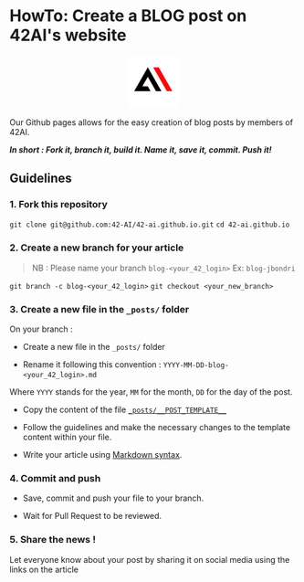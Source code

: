 # HowTo: Create a BLOG post on 42AI's website

<img src='../assets/img/logo/logo_bg_white.png' width=18% style="margin-left: 41%; margin-right: 41%"/>

Our Github pages allows for the easy creation of blog posts by members of 42AI. 

***In short : Fork it, branch it, build it. Name it, save it, commit. Push it!***

## Guidelines

### 1. Fork this repository 

```git clone git@github.com:42-AI/42-ai.github.io.git```
```cd 42-ai.github.io```

### 2. Create a new branch for your article

> NB : Please name your branch `blog-<your_42_login>`
> Ex: `blog-jbondri`

```git branch -c blog-<your_42_login>```
```git checkout <your_new_branch>```

### 3. Create a new file in the `_posts/` folder

On your branch : 

- Create a new file in the `_posts/` folder

- Rename it following this convention : `YYYY-MM-DD-blog-<your_42_login>.md`

Where `YYYY` stands for the year, `MM` for the month, `DD` for the day of the post. 

- Copy the content of the file [`_posts/__POST_TEMPLATE__`](./__POST_TEMPLATE__)

- Follow the guidelines and make the necessary changes to the template content within your file. 

- Write your article using [Markdown syntax](https://www.markdownguide.org/basic-syntax/). 

### 4. Commit and push 

- Save, commit and push your file to your branch. 

- Wait for Pull Request to be reviewed.

### 5. Share the news !

Let everyone know about your post by sharing it on social media using the links on the article 


